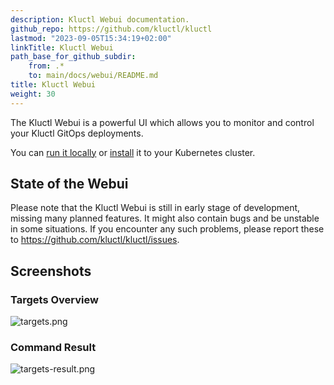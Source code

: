```yaml
---
description: Kluctl Webui documentation.
github_repo: https://github.com/kluctl/kluctl
lastmod: "2023-09-05T15:34:19+02:00"
linkTitle: Kluctl Webui
path_base_for_github_subdir:
    from: .*
    to: main/docs/webui/README.md
title: Kluctl Webui
weight: 30
---
```






The Kluctl Webui is a powerful UI which allows you to monitor and control your Kluctl GitOps deployments.

You can [run it locally](./running-locally.md) or [install](installation.md) it to your Kubernetes cluster.

## State of the Webui

Please note that the Kluctl Webui is still in early stage of development, missing many planned features. It might
also contain bugs and be unstable in some situations. If you encounter any such problems, please report these
to https://github.com/kluctl/kluctl/issues.

## Screenshots

### Targets Overview
![targets.png](https://kluctl.io/images/webui/targets.png)

### Command Result
![targets-result.png](https://kluctl.io/images/webui/targets-result.png)
